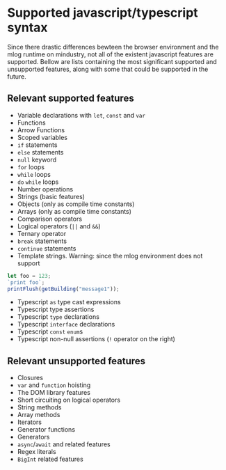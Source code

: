 # Supported javascript/typescript syntax

Since there drastic differences bewteen the browser environment and
the mlog runtime on mindustry, not all of the existent javascript
features are supported. Bellow are lists containing the most significant supported and
unsupported features, along with some that could be supported in the future.

## Relevant supported features

- Variable declarations with `let`, `const` and `var`
- Functions
- Arrow Functions
- Scoped variables
- `if` statements
- `else` statements
- `null` keyword
- `for` loops
- `while` loops
- `do` `while` loops
- Number operations
- Strings (basic features)
- Objects (only as compile time constants)
- Arrays (only as compile time constants)
- Comparison operators
- Logical operators (`||` and `&&`)
- Ternary operator
- `break` statements
- `continue` statements
- Template strings. Warning: since the mlog environment does not support

```js
let foo = 123;
`print foo`;
printFlush(getBuilding("message1"));
```

- Typescript `as` type cast expressions
- Typescript type assertions
- Typescript `type` declarations
- Typescript `interface` declarations
- Typescript `const` `enum`s
- Typescript non-null assertions (`!` operator on the right)

## Relevant unsupported features

- Closures
- `var` and `function` hoisting
- The DOM library features
- Short circuiting on logical operators
- String methods
- Array methods
- Iterators
- Generator functions
- Generators
- `async`/`await` and related features
- Regex literals
- `BigInt` related features

